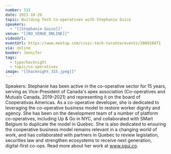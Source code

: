 ```yaml
---
number: 315
date: 2021-10-26
topic: Building Tech Co-operatives with Stephanie Guico
speakers:
  - "[[Stephanie Guico]]"
venue: "[[NO_VENUE_ONLINE]]"
videoUrl:
eventUrl: https://www.meetup.com/civic-tech-toronto/events/280928471
via: online
booker: Jennifer
tags:
  - type/hacknight
  - topic/co-operatives
image: "[[hacknight_315.jpeg]]"
---
```


Speakers:
Stephanie has been active in the co-operative sector for 15 years, serving as Vice-President of Canada's apex association (Co-operatives and Mutuals Canada, 2019-2021) and representing it on the board of Cooperativas Americas. As a co-operative developer, she is dedicated to leveraging the co-operative business model to restore worker dignity and agency. She has been on the development team of a number of platform co-operatives, including Up & Go in NYC, and collaborated with SMart Belgium to duplicate the model in Quebec. She is also dedicated to ensuring the cooperative business model remains relevant in a changing world of work, and has collaborated with partners in Quebec to review legislation, securities law and strengthen ecosystems to receive next generation, digital-first co-ops. Read more about her work at www.sgui.co.
